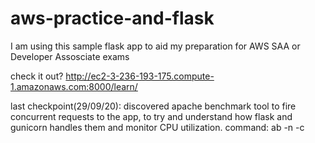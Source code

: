 # aws-practice-and-flask
I am using this sample flask app to aid my preparation for AWS SAA or Developer Assosciate exams

check it out? http://ec2-3-236-193-175.compute-1.amazonaws.com:8000/learn/

last checkpoint(29/09/20):
  discovered apache benchmark tool to fire concurrent requests to the app, to try and understand how flask and gunicorn handles them and monitor CPU utilization.
  command: ab -n -c 
